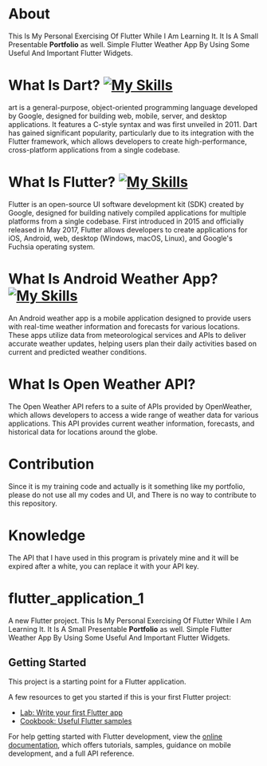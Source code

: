 # About
This Is My Personal Exercising Of Flutter While I Am Learning It. It Is A Small Presentable **Portfolio** as well. Simple Flutter Weather App By Using Some Useful And Important Flutter Widgets.

# What Is Dart? [![My Skills](https://skillicons.dev/icons?i=dart)](https://skillicons.dev)
art is a general-purpose, object-oriented programming language developed by Google, designed for building web, mobile, server, and desktop applications. It features a C-style syntax and was first unveiled in 2011. Dart has gained significant popularity, particularly due to its integration with the Flutter framework, which allows developers to create high-performance, cross-platform applications from a single codebase.

# What Is Flutter? [![My Skills](https://skillicons.dev/icons?i=flutter)](https://skillicons.dev)
Flutter is an open-source UI software development kit (SDK) created by Google, designed for building natively compiled applications for multiple platforms from a single codebase. First introduced in 2015 and officially released in May 2017, Flutter allows developers to create applications for iOS, Android, web, desktop (Windows, macOS, Linux), and Google's Fuchsia operating system.

# What Is Android Weather App? [![My Skills](https://skillicons.dev/icons?i=androidstudio)](https://skillicons.dev)
An Android weather app is a mobile application designed to provide users with real-time weather information and forecasts for various locations. These apps utilize data from meteorological services and APIs to deliver accurate weather updates, helping users plan their daily activities based on current and predicted weather conditions.

# What Is Open Weather API?
The Open Weather API refers to a suite of APIs provided by OpenWeather, which allows developers to access a wide range of weather data for various applications. This API provides current weather information, forecasts, and historical data for locations around the globe.

# Contribution
Since it is my training code and actually is it something like my portfolio, please do  not use all my codes and UI, and There is no way to contribute to this repository.

# Knowledge
The API that I have used in this program is privately mine and it will be expired after a white, you can replace it with your API key.

# flutter_application_1

A new Flutter project. This Is My Personal Exercising Of Flutter While I Am Learning It. It Is A Small Presentable **Portfolio** as well. Simple Flutter Weather App By Using Some Useful And Important Flutter Widgets.

## Getting Started

This project is a starting point for a Flutter application.

A few resources to get you started if this is your first Flutter project:

- [Lab: Write your first Flutter app](https://docs.flutter.dev/get-started/codelab)
- [Cookbook: Useful Flutter samples](https://docs.flutter.dev/cookbook)

For help getting started with Flutter development, view the
[online documentation](https://docs.flutter.dev/), which offers tutorials,
samples, guidance on mobile development, and a full API reference.
